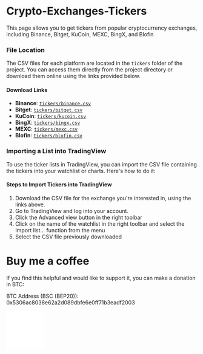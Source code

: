 # Crypto-Exchanges-Tickers
This page allows you to get tickers from popular cryptocurrency exchanges, including Binance, Bitget, KuCoin, MEXC, BingX, and Blofin

### File Location

The CSV files for each platform are located in the `tickers` folder of the project. You can access them directly from the project directory or download them online using the links provided below.

#### Download Links

* **Binance**: [`tickers/binance.csv`](https://github.com/CryptowChris/Crypto-Exchanges-Tickers/blob/main/tickers/Binance.csv)
* **Bitget**: [`tickers/bitget.csv`](https://github.com/CryptowChris/Crypto-Exchanges-Tickers/blob/main/tickers/Bitget.csv)
* **KuCoin**: [`tickers/kucoin.csv`](https://github.com/CryptowChris/Crypto-Exchanges-Tickers/blob/main/tickers/Kucoin.csv)
* **BingX**: [`tickers/bingx.csv`](https://github.com/CryptowChris/Crypto-Exchanges-Tickers/blob/main/tickers/BingX.csv)
* **MEXC**: [`tickers/mexc.csv`](https://github.com/CryptowChris/Crypto-Exchanges-Tickers/blob/main/tickers/Mexc.csv)
* **Blofin**: [`tickers/blofin.csv`](https://github.com/CryptowChris/Crypto-Exchanges-Tickers/blob/main/tickers/BloFin.csv)

### Importing a List into TradingView

To use the ticker lists in TradingView, you can import the CSV file containing the tickers into your watchlist or charts. Here's how to do it:

#### Steps to Import Tickers into TradingView

1. Download the CSV file for the exchange you're interested in, using the links above.
2. Go to TradingView and log into your account.
3. Click the Advanced view button in the right toolbar
4. Click on the name of the watchlist in the right toolbar and select the Import list… function from the menu
5. Select the CSV file previously downloaded
   
# Buy me a coffee

If you find this helpful and would like to support it, you can make a donation in BTC:

BTC Address (BSC (BEP20)): 0x5306ac8038e62a2d089dbfe6e0ff71b3eadf2003

![BTCQrCode](https://github.com/CryptowChris/Crypto-Exchanges-Tickers/blob/main/BtcQrCode.png)
